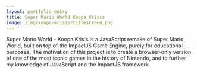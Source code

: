 ```yaml
---
layout: portfolio_entry
title: Super Mario World Koopa Krisis
image: /img/koopa-krisis/titlescreen.png
---
```


Super Mario World - Koopa Krisis is a JavaScript remake of Super Mario World, built on top of the ImpactJS Game Engine, purely for educational purposes. The motivation of this project is to create a browser-only version of one of the most iconic games in the history of Nintendo, and to further my knowledge of JavaScript and the ImpactJS framework.